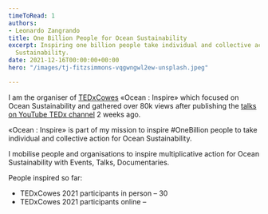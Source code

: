 ```yaml
---
timeToRead: 1
authors:
- Leonardo Zangrando
title: One Billion People for Ocean Sustainability
excerpt: Inspiring one billion people take individual and collective action for Ocean
  Sustainability.
date: 2021-12-16T00:00:00+00:00
hero: "/images/tj-fitzsimmons-vqgwngwl2ew-unsplash.jpeg"

---
```

I am the organiser of [TEDxCowes](https://TEDxCowes.com) «Ocean : Inspire» which focused on Ocean Sustainability and gathered over 80k views after publishing the [talks on YouTube TEDx channel](https://www.youtube.com/playlist?list=PLDKyxw8w2Vn2sFiUIdEJeLJnUqsnG-zMi) 2 weeks ago. 

«Ocean : Inspire» is part of my mission to inspire #OneBillion people to take individual and collective action for Ocean Sustainability. 

I mobilise people and organisations to inspire multiplicative action for Ocean Sustainability with Events, Talks, Documentaries.

People inspired so far:

* TEDxCowes 2021 participants in person – 30
* TEDxCowes 2021 participants online – 